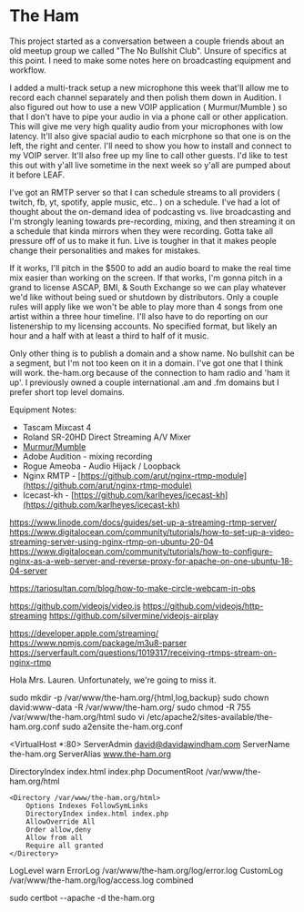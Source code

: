 # The Ham

This project started as a conversation between a couple friends about an old meetup group we called "The No Bullshit Club". Unsure of specifics at this point. I need to make some notes here on broadcasting equipment and workflow. 

I added a multi-track setup a new microphone this week that'll allow me to record each channel separately and then polish them down in Audition. I also figured out how to use a new VOIP application ( Murmur/Mumble ) so that I don't have to pipe your audio in via a phone call or other application. This will give me very high quality audio from your microphones with low latency. It'll also give spacial audio to each micrphone so that one is on the left, the right and center. I'll need to show you how to install and connect to my VOIP server. It'll also free up my line to call other guests. I'd like to test this out with y'all live sometime in the next week so y'all are pumped about it before LEAF. 

I've got an RMTP server so that I can schedule streams to all providers ( twitch, fb, yt, spotify, apple music, etc.. ) on a schedule. I've had a lot of thought about the on-demand idea of podcasting vs. live broadcasting and I'm strongly leaning towards pre-recording, mixing, and then streaming it on a schedule that kinda mirrors when they were recording. Gotta take all pressure off of us to make it fun. Live is tougher in that it makes people change their personalities and makes for mistakes. 

If it works, I'll pitch in the $500 to add an audio board to make the real time mix easier than working on the screen. If that works, I'm gonna pitch in a grand to license ASCAP, BMI, & South Exchange so we can play whatever we'd like without being sued or shutdown by distributors.  Only a couple rules will apply like we won't be able to play more than 4 songs from one artist within a three hour timeline. I'll also have to do reporting on our listenership to my licensing accounts. No specified format, but likely an hour and a half with at least a third to half of it music. 

Only other thing is to publish a domain and a show name. No bullshit can be a segment, but I'm not too keen on it in a domain. I've got one that I think will work. the-ham.org because of the connection to ham radio and 'ham it up'. I previously owned a couple international .am and .fm domains but I prefer short top level domains. 

Equipment Notes: 
- Tascam Mixcast 4 
- Roland SR-20HD Direct Streaming A/V Mixer
- [Murmur/Mumble](https://wiki.mumble.info/wiki/Main_Page)
- Adobe Audition - mixing recording
- Rogue Ameoba - Audio Hijack / Loopback
- Nginx RMTP - [https://github.com/arut/nginx-rtmp-module](https://github.com/arut/nginx-rtmp-module)
- Icecast-kh  - [https://github.com/karlheyes/icecast-kh](https://github.com/karlheyes/icecast-kh)

https://www.linode.com/docs/guides/set-up-a-streaming-rtmp-server/
https://www.digitalocean.com/community/tutorials/how-to-set-up-a-video-streaming-server-using-nginx-rtmp-on-ubuntu-20-04
https://www.digitalocean.com/community/tutorials/how-to-configure-nginx-as-a-web-server-and-reverse-proxy-for-apache-on-one-ubuntu-18-04-server

https://tariosultan.com/blog/how-to-make-circle-webcam-in-obs

https://github.com/videojs/video.js
https://github.com/videojs/http-streaming
https://github.com/silvermine/videojs-airplay

https://developer.apple.com/streaming/
https://www.npmjs.com/package/m3u8-parser
https://serverfault.com/questions/1019317/receiving-rtmps-stream-on-nginx-rtmp


Hola Mrs. Lauren. Unfortunately, we're going to miss it.  


sudo mkdir -p /var/www/the-ham.org/{html,log,backup}
sudo chown david:www-data -R /var/www/the-ham.org/
sudo chmod -R 755 /var/www/the-ham.org/html
sudo vi /etc/apache2/sites-available/the-ham.org.conf
sudo a2ensite the-ham.org.conf

<VirtualHost *:80>
  ServerAdmin david@davidawindham.com
  ServerName  the-ham.org
  ServerAlias www.the-ham.org

  DirectoryIndex index.html index.php
  DocumentRoot /var/www/the-ham.org/html

	<Directory /var/www/the-ham.org/html>
		Options Indexes FollowSymLinks
		DirectoryIndex index.html index.php
		AllowOverride All
		Order allow,deny
		Allow from all
		Require all granted
	</Directory>  
	
	
  LogLevel warn
  ErrorLog  /var/www/the-ham.org/log/error.log
  CustomLog /var/www/the-ham.org/log/access.log combined
</VirtualHost>

sudo certbot --apache -d the-ham.org

